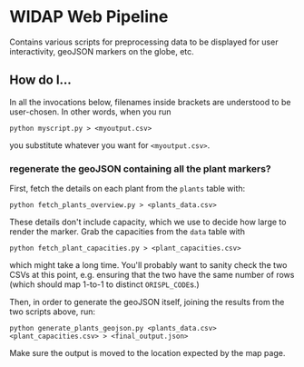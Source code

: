 # WIDAP Web Pipeline

Contains various scripts for preprocessing data to be displayed for user interactivity, geoJSON markers on the globe, etc.

## How do I...

In all the invocations below, filenames inside brackets are understood to be user-chosen. In other words, when you run
```
python myscript.py > <myoutput.csv>
```
you substitute whatever you want for `<myoutput.csv>`.

### regenerate the geoJSON containing all the plant markers?

First, fetch the details on each plant from the `plants` table with:
```
python fetch_plants_overview.py > <plants_data.csv>
```
These details don't include capacity, which we use to decide how large to render the marker. Grab the capacities from the `data` table with
```
python fetch_plant_capacities.py > <plant_capacities.csv>
```
which might take a long time. You'll probably want to sanity check the two CSVs at this point, e.g. ensuring that the two have the same number of rows (which should map 1-to-1 to distinct `ORISPL_CODE`s.)

Then, in order to generate the geoJSON itself, joining the results from the two scripts above, run:
```
python generate_plants_geojson.py <plants_data.csv> <plant_capacities.csv> > <final_output.json>
```
Make sure the output is moved to the location expected by the map page.

